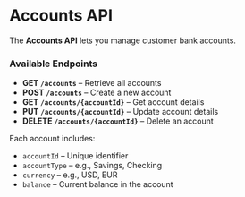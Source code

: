 # Accounts API

The **Accounts API** lets you manage customer bank accounts.  

### Available Endpoints
- **GET `/accounts`** – Retrieve all accounts  
- **POST `/accounts`** – Create a new account  
- **GET `/accounts/{accountId}`** – Get account details  
- **PUT `/accounts/{accountId}`** – Update account details  
- **DELETE `/accounts/{accountId}`** – Delete an account  

Each account includes:  
- `accountId` – Unique identifier  
- `accountType` – e.g., Savings, Checking  
- `currency` – e.g., USD, EUR  
- `balance` – Current balance in the account
